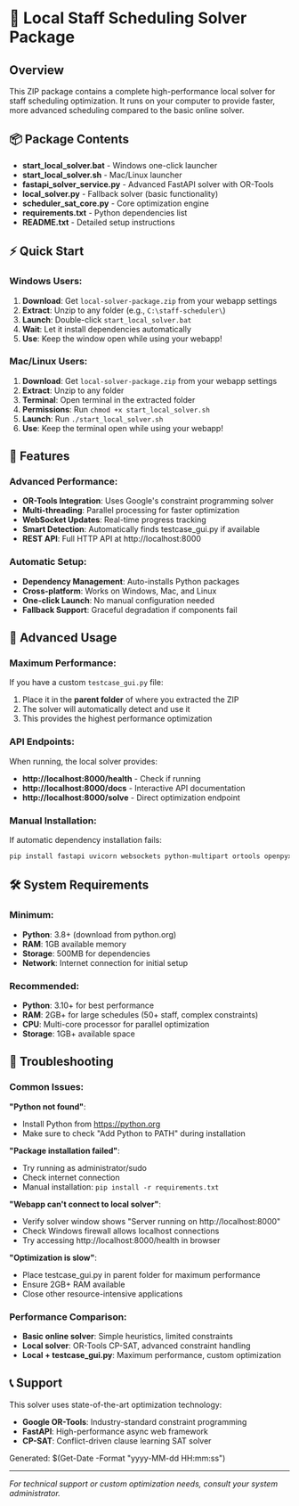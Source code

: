 # 🚀 Local Staff Scheduling Solver Package

## Overview
This ZIP package contains a complete high-performance local solver for staff scheduling optimization. It runs on your computer to provide faster, more advanced scheduling compared to the basic online solver.

## 📦 Package Contents
- **start_local_solver.bat** - Windows one-click launcher
- **start_local_solver.sh** - Mac/Linux launcher  
- **fastapi_solver_service.py** - Advanced FastAPI solver with OR-Tools
- **local_solver.py** - Fallback solver (basic functionality)
- **scheduler_sat_core.py** - Core optimization engine
- **requirements.txt** - Python dependencies list
- **README.txt** - Detailed setup instructions

## ⚡ Quick Start

### Windows Users:
1. **Download**: Get `local-solver-package.zip` from your webapp settings
2. **Extract**: Unzip to any folder (e.g., `C:\staff-scheduler\`)
3. **Launch**: Double-click `start_local_solver.bat`
4. **Wait**: Let it install dependencies automatically
5. **Use**: Keep the window open while using your webapp!

### Mac/Linux Users:
1. **Download**: Get `local-solver-package.zip` from your webapp settings  
2. **Extract**: Unzip to any folder
3. **Terminal**: Open terminal in the extracted folder
4. **Permissions**: Run `chmod +x start_local_solver.sh`
5. **Launch**: Run `./start_local_solver.sh`
6. **Use**: Keep the terminal open while using your webapp!

## 🎯 Features

### Advanced Performance:
- **OR-Tools Integration**: Uses Google's constraint programming solver
- **Multi-threading**: Parallel processing for faster optimization
- **WebSocket Updates**: Real-time progress tracking
- **Smart Detection**: Automatically finds testcase_gui.py if available
- **REST API**: Full HTTP API at http://localhost:8000

### Automatic Setup:
- **Dependency Management**: Auto-installs Python packages
- **Cross-platform**: Works on Windows, Mac, and Linux
- **One-click Launch**: No manual configuration needed
- **Fallback Support**: Graceful degradation if components fail

## 🔧 Advanced Usage

### Maximum Performance:
If you have a custom `testcase_gui.py` file:
1. Place it in the **parent folder** of where you extracted the ZIP
2. The solver will automatically detect and use it
3. This provides the highest performance optimization

### API Endpoints:
When running, the local solver provides:
- **http://localhost:8000/health** - Check if running
- **http://localhost:8000/docs** - Interactive API documentation  
- **http://localhost:8000/solve** - Direct optimization endpoint

### Manual Installation:
If automatic dependency installation fails:
```bash
pip install fastapi uvicorn websockets python-multipart ortools openpyxl colorama
```

## 🛠 System Requirements

### Minimum:
- **Python**: 3.8+ (download from python.org)
- **RAM**: 1GB available memory
- **Storage**: 500MB for dependencies
- **Network**: Internet connection for initial setup

### Recommended:
- **Python**: 3.10+ for best performance
- **RAM**: 2GB+ for large schedules (50+ staff, complex constraints)
- **CPU**: Multi-core processor for parallel optimization
- **Storage**: 1GB+ available space

## 🚨 Troubleshooting

### Common Issues:

**"Python not found"**:
- Install Python from https://python.org
- Make sure to check "Add Python to PATH" during installation

**"Package installation failed"**:
- Try running as administrator/sudo
- Check internet connection
- Manual installation: `pip install -r requirements.txt`

**"Webapp can't connect to local solver"**:
- Verify solver window shows "Server running on http://localhost:8000"
- Check Windows firewall allows localhost connections
- Try accessing http://localhost:8000/health in browser

**"Optimization is slow"**:
- Place testcase_gui.py in parent folder for maximum performance
- Ensure 2GB+ RAM available
- Close other resource-intensive applications

### Performance Comparison:
- **Basic online solver**: Simple heuristics, limited constraints
- **Local solver**: OR-Tools CP-SAT, advanced constraint handling
- **Local + testcase_gui.py**: Maximum performance, custom optimization

## 📞 Support

This solver uses state-of-the-art optimization technology:
- **Google OR-Tools**: Industry-standard constraint programming
- **FastAPI**: High-performance async web framework
- **CP-SAT**: Conflict-driven clause learning SAT solver

Generated: $(Get-Date -Format "yyyy-MM-dd HH:mm:ss")

---
*For technical support or custom optimization needs, consult your system administrator.*